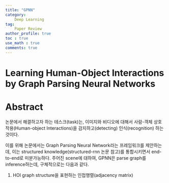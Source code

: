 ```yaml
---
title: "GPNN"
category:
    Deep Learning
tag:
    Paper Review
author_profile: true
toc : true
use_math : true
comments: true
---
```



# Learning Human-Object Interactions by Graph Parsing Neural Networks

# Abstract

논문에서 해결하고자 하는 테스크(task)는, 이미지와 비디오에 대해서 사람-객체 상호작용(Human-object Interactions)을 감지하고(detecting) 인식(recognition) 하는 것이다.

이를 위해 논문에서는 Graph Parsing Neural Network라는 프레임워크를 제안하는데, 이는
structured knowledge(structured-rnn 논문 참고)를 통합시키면서 end-to-end로 미분가능하다. 
주어진 scene에 대하여, GPNN은 parse graph를 inference하는데, 구체적으로는 다음과 같다.
1)  HOI graph structure을 표현하는 인접행렬(adjacency matrix)
<!-- 
2) 각 노드들의 라벨

Message Passing inference framework(Message passing Neural Network 참고)를 이용하여, 
GPNN은 iteratively 하게 인접행렬과 노드 라벨을 계산하게 된다.

이 모델은 3가지의 HOI detection 벤치마크를 이미지와 비디오에 대해서 성능평가 하였다

HICO-DET, V-COCO, CAD-120 dataset에서  SOTA를 달성했고, 이를 통해 GPNN이 큰 데이터셋과 
spatial-temporal(시공간적인, 비디오 데이터에 대해서) 세팅에서도 적용된다.

# Introduction

Human-object inteeraction (HOI) understanding 문제는 "자전거를 타다" "자전거를 닦는다"와 같이사람과 객체간의 관계를 추론하는 것이다. 개체 각각에 대한 traditional visual recognition 방법들        (pose estimation, action recognition, object detection) 을 넘어, HOI를 인식하는 것은 이미지에 대한 깊은 맥락적인 이해가 필요하다. 

최근 딥러닝 방법이 위에 언급한 instance recognition의 개별 task에 대해서 인상적인 발전을 보여주고 있지만, HOI recognition과 관련해서는 알려진 방법들이 적은 상태이다. 이러한 이유는 HOI가 단순한 '인식'의 문제가 아니라 사람과 객체, 그리고 그들의 복잡한 관계에 대한 정보를 통합하여 '추론(reasoning)'이 필요하기 때문이다.

![Learning%20Human-Object%20Interactions%20by%20Graph%20Parsin%20f5fc95ac92e547618cd581710719b85b/Untitled.png](/assets/images/Learning%20Human-Object%20Interactions%20by%20Graph%20Parsin%20f5fc95ac92e547618cd581710719b85b/Untitled.png)

---

GPNN은 이미지와 비디오에 모두 적용되는, generic한 특성을 가지는 HOI representation을 제공한다. 그래프 모델과 신경망 모델을 통합함에 따라, GPNN은 반복적으로 그래프 구조와 메시지 전달을 학습 및 추론할 수 있다. 위 그림에서 (vii) final parse grap는 주어진 scene에 대해서 그래프 구조(사람과 칼 사이의 링크), 그리고 노드 라벨(햝다)로 설명한다. 그림에서 두꺼운 엣지일 수록 그 노드들 간에 더 강한 정보흐름이 일어난다는 것을 의미한다.

이 논문의 컨트리뷰션은 크게 세가지로 볼 수 있다.

먼저, structural knowledge (graph model)과 DNN을 통합하여 end-to-end로 학습가능하다는 것

둘쨰, 잘 정의된 모듈러 함수들을 통해, 그래프 구조 추론과 메시지 전달을 동시에 수행한다는 것

셋째, 다양한 큰 데이터셋들에 대해 scalable하며, 이미지, 비디오 모두에 적용가능한 generic representation이 가능하다는 것이다.

# GPNN for HOI

## Formulation

HOI understanding을 위해서, 사람과 객체는 노드들로 표현되며, 그들의 관계는 엣지로 표현된다.

사람과 객체간에 가능한 모든 관계를 포함하는 완전한 HOI 그래프가 주어졌을 때, 
우리는 이 그래프에 대해서 의미있는 엣지들을 유지하고 노드에 라벨을 할당하여 Parse Graph를 
자동적으로 추론하는 것을 목표로 한다.

### Illustration of the forward pass of GPNN

![Learning%20Human-Object%20Interactions%20by%20Graph%20Parsin%20f5fc95ac92e547618cd581710719b85b/Untitled%201.png](/assets/images/Learning%20Human-Object%20Interactions%20by%20Graph%20Parsin%20f5fc95ac92e547618cd581710719b85b/Untitled%201.png)

GPNN은 노드와 엣지 피처를 입력으로 받고 message passing 양식으로 Parse graph를 추론한다.

parse graph의 구조는 soft adjacency matrix로 주어진다. 여기서 soft adjacency matrix는 피처(히든 노드 스테이트) 기반 *link function*으로 계산된다. 위 그림에서 더 adjacency matrix가 더 어두운 색을 띌 수록, 연결성이 더 강하다는 것을 의미한다. 그리고 나서 *message functions가*  각 노드들의 incoming message들을 다른 노드들로부터의 메시지들의 weighted sum으로 계산한다.

그림에서 두꺼운 엣지는 더 큰 정보의 흐름을 의미한다. *update functions* 는 (내재된) 히든 스테이트의 각 노드들의 상태를 업데이트한다. 위 프로세스는 여러 번 반복되고, 그래프 구조 계산과 메시지 전달을 함께 학습한다. 마지막으로, 각 노드에 대해서, *readout function*이 HOI action이나 객체의 라벨을 히든 노드 스테이트로부터 출력한다.

G = (V, E, Y) 를 완전한 HOI 그래프라고 하자. parse graph g=(V_g, E_g, Y_g) 는 G의 subgraph이다. 

우리는 주어진 노드 피처 $\gamma$_v 와 엣지 피처 $\gamma$_E 를 이용하여 데이터의 확률분포 p를 따르는 데이터를 가장 잘 설명하는 최적의 parse graph g*를 추론해야 한다.

![Learning%20Human-Object%20Interactions%20by%20Graph%20Parsin%20f5fc95ac92e547618cd581710719b85b/Untitled%202.png](/assets/images/Learning%20Human-Object%20Interactions%20by%20Graph%20Parsin%20f5fc95ac92e547618cd581710719b85b/Untitled%202.png)

위 식에서 앞단은 parse graph의 노드들에 대한 labeling probability를 의미하고, 뒷단은 그래프 구조에 대한 확률을 의미한다. GPNN의 네가지 함수들은 각각 개별적인 모듈로서 GPNN의 forward pass를 수행한다. 위에서 언급한 link function, message function, update function, readout function 이다.

위 그림을 다시 보면, 링크 함수는 엣지 피처(Feature Matrix F)를 입력받아 노드의 연결관계를 추론한다. 그 결과 soft adjacency matrix (Adjacency Matrix A)가 만들어지고, 이것은 노드들 간의   메시지 패싱의 가중치들로 사용된다. 각 노드의 들어오는 메시지들은 메시지 함수로 요약되고, 히든 임베딩 상태의 노드들은 이 메시지들로부터 업데이트 함수에 의해 갱신된다.  

### Link Function

링크 함수 L은 노드 피쳐 $\gamma$_v 와 엣지 피처 $\gamma$_E 를 입력으로 받고 adjacency matrix A를 출력한다.

![Learning%20Human-Object%20Interactions%20by%20Graph%20Parsin%20f5fc95ac92e547618cd581710719b85b/Untitled%203.png](/assets/images/Learning%20Human-Object%20Interactions%20by%20Graph%20Parsin%20f5fc95ac92e547618cd581710719b85b/Untitled%203.png)

위 그림에서, A_vw는 인접행렬 A의 (v, w) entry를 의미하고, $\gamma$_vw 는 v와 w를 잇는 엣지 피처를 의미한다. 이 인접행렬은 parse graph g 의 형태를 근사화하고, parse graph에서 message propagation을 할때, 이 soft adjacency matrix 가 엣지 사이에 전달되는 정보량을 조절한다.

### Message and Update Function

학습된 그래프 구조를 바탕으로, 메시지 전달 알고리즘을 이용해 노드 라벨을 추론한다. 
**[Belief Propagation](https://tastyprogramming.tistory.com/7)** 과정에서, 히든 스테이트의 노드들은 다른 노드들과 상호작용하며 반복적으로 갱신된다.  

---

**[Belief Propagation](https://tastyprogramming.tistory.com/7)** : 베이시안 네트워크 상의 모든 확률 변수들의 사후 분포 계산은 NP-hard이기 때문에, 근사해를 추정하는 기법 중에 하나이다. 그래프 모델에서 관측된 일부 확률변수의 분포(Evidence)가 주어졌을 때, 그로부터 직간접적으로 영향을 받는 모든 관측되지 않는 확률변수의 분포를 추정하는 것.

![Learning%20Human-Object%20Interactions%20by%20Graph%20Parsin%20f5fc95ac92e547618cd581710719b85b/Untitled%204.png](/assets/images/Learning%20Human-Object%20Interactions%20by%20Graph%20Parsin%20f5fc95ac92e547618cd581710719b85b/Untitled%204.png)

---

각 반복 단계 s 마다, 두 함수들은 다음을 계산하게 된다.

![Learning%20Human-Object%20Interactions%20by%20Graph%20Parsin%20f5fc95ac92e547618cd581710719b85b/Untitled%205.png](/assets/images/Learning%20Human-Object%20Interactions%20by%20Graph%20Parsin%20f5fc95ac92e547618cd581710719b85b/Untitled%205.png)

위에 m_v는 노드 v에 대해서 들어오는 메시지 주요 정보, h_v는 노드 v의 히든 스테이트를 의미한다.

(첫 이터레이션 s=0 에서 히든 스테이트 h는 노드 피쳐로 초기화한다)

노드간 연결관계를 표현하는 A는 parse graph에서의 노드간의 정보 흐름을 일어나도록 한다.
(즉, 완전 그래프로부터 parse graph를 형성한다.)

U는 업데이트 함수로서 히든 노드 스테이트들을 들어오는 메시지에 따라 갱신한다.

이 메시지 전달 페이즈는 수렴할 때까지 S번 반복하게 된다.

### Readout Function

마지막으로, readout function은 각 노드들의 히든 스테이트을 입력으로 받고 라벨을 출력한다.

![Learning%20Human-Object%20Interactions%20by%20Graph%20Parsin%20f5fc95ac92e547618cd581710719b85b/Untitled%206.png](/assets/images/Learning%20Human-Object%20Interactions%20by%20Graph%20Parsin%20f5fc95ac92e547618cd581710719b85b/Untitled%206.png)

readout function R이 노드 v의 히든 스테이트 h_v를 activation하여 출력 y를 계산한다.

### Iterative Parsing

A를 학습 시작 단계에서만 학습하는 것이 아니라, A를 업데이트 된 노드정보와 엣지피처를 이용한다. 따라서 

![Learning%20Human-Object%20Interactions%20by%20Graph%20Parsin%20f5fc95ac92e547618cd581710719b85b/Untitled%203.png](/assets/images/Learning%20Human-Object%20Interactions%20by%20Graph%20Parsin%20f5fc95ac92e547618cd581710719b85b/Untitled%203.png)

위 식을 아래와 같이 iterations s 에서 일반화할 수 있다.

![Learning%20Human-Object%20Interactions%20by%20Graph%20Parsin%20f5fc95ac92e547618cd581710719b85b/Untitled%207.png](/assets/images/Learning%20Human-Object%20Interactions%20by%20Graph%20Parsin%20f5fc95ac92e547618cd581710719b85b/Untitled%207.png)

![Learning%20Human-Object%20Interactions%20by%20Graph%20Parsin%20f5fc95ac92e547618cd581710719b85b/Untitled%208.png](/assets/images/Learning%20Human-Object%20Interactions%20by%20Graph%20Parsin%20f5fc95ac92e547618cd581710719b85b/Untitled%208.png)

이를 통해, 그래프 구조와 메시지 업데이트는 동시에 이루어지고, 통일된 프레임워크로 반복 학습된다. -->